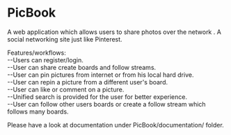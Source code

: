 PicBook
=======

A web application which allows users to share photos over the network . A social networking site just like Pinterest.

Features/workflows:<br/>
--Users can register/login.<br/>
--User can share create boards and follow streams.<br/>
--User can pin pictures from internet or from his local hard drive.<br/>
--User can repin a picture from a different user's board.<br/>
--User can like or comment on a picture.<br/>
--Unified search is provided for the user for better experience.<br/>
--User can follow other users boards or create a follow stream which follows many boards.</br>

Please have a look at documentation under PicBook/documentation/ folder.<br/>


